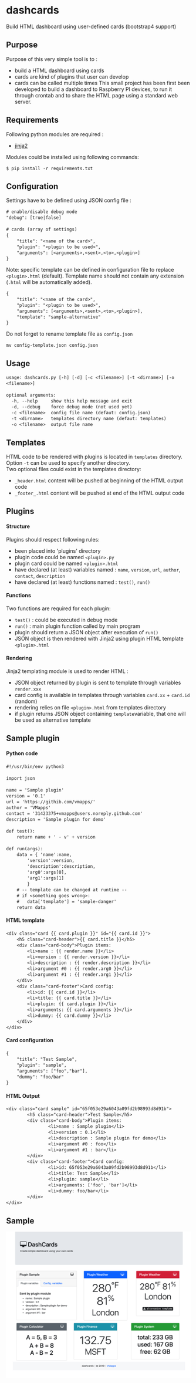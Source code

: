 # dashcards
Build HTML dashboard using user-defined cards (bootstrap4 support)

## Purpose 
Purpose of this very simple tool is to :
- build a HTML dashboard using cards 
- cards are kind of plugins that user can develop
- cards can be called multiple times
This small project has been first been developed to build a dashboard 
to Raspberry PI devices, to run it through crontab and to share the
HTML page using a standard web server.

## Requirements
Following python modules are required :
- [jinja2](http://jinja.pocoo.org/)

Modules could be installed using following commands:
```
$ pip install -r requirements.txt
```
## Configuration
Settings have to be defined using JSON config file :
```
# enable/disable debug mode
"debug": [true|false]

# cards (array of settings)
{
	"title": "<name of the card>",
	"plugin": "<plugin to be used>",
	"arguments": [<arguments>,<sent>,<to>,<plugin>]
}
```
Note: specific template can be defined in configuration file to replace `<plugin>.html` (default).
Template name should not contain any extension (`.html` will be automatically added).
```
{
	"title": "<name of the card>",
	"plugin": "<plugin to be used>",
	"arguments": [<arguments>,<sent>,<to>,<plugin>],
	"template": "sample-alternative"
}
```
Do not forget to rename template file as `config.json`
```
mv config-template.json config.json
```
## Usage
```
usage: dashcards.py [-h] [-d] [-c <filename>] [-t <dirname>] [-o <filename>]

optional arguments:
  -h, --help     show this help message and exit
  -d, --debug    force debug mode (not used yet)
  -c <filename>  config file name (defaut: config.json)
  -t <dirname>   templates directory name (defaut: templates)
  -o <filename>  output file name
```
## Templates
HTML code to be rendered with plugins is located in `templates` directory.\
Option `-t` can be used to specify another directory.\
Two optional files could exist in the templates directory:
- `_header.html` content will be pushed at beginning of the HTML output code
- `_footer_.html` content will be pushed at end of the HTML output code

## Plugins 
#### Structure
Plugins should respect following rules:
- been placed into 'plugins' directory
- plugin code could be named `<plugin>.py`
- plugin card could be named `<plugin>.html`
- have declared (at least) variables named : `name`, `version`, `url`, `author`, `contact`, `description`
- have declared (at least) functions named : `test()`, `run()`

#### Functions
Two functions are required for each plugin:
- `test()` : could be executed in debug mode 
- `run()` : main plugin function called by main program
- plugin should return a JSON object after execution of `run()`
- JSON object is then rendered with Jinja2 using plugin HTML template `<plugin>.html`

#### Rendering
Jinja2 templating module is used to render HTML :
- JSON object returned by plugin is sent to template through variables `render.xxx`
- card config is available in templates through variables `card.xx` + `card.id` (random)
- rendering relies on file `<plugin>.html` from templates directory
- if plugin returns JSON object containing `template`variable, that one will be used as alternative template

## Sample plugin
#### Python code
```
#!/usr/bin/env python3

import json

name = 'Sample plugin'
version = '0.1'
url = 'https://githib.com/vmapps/'
author = 'VMapps'
contact	= '31423375+vmapps@users.noreply.github.com'
description = 'Sample plugin for demo'

def test():
	return name + ' - v' + version

def run(args):
	data = { 'name':name, 
		'version':version, 
		'description':description, 
		'arg0':args[0], 
		'arg1':args[1] 
		}
	# -- template can be changed at runtime --
	# if <something goes wrong>:
	#	data['template'] = 'sample-danger'
	return data
```

#### HTML template
```
<div class="card {{ card.plugin }}" id="{{ card.id }}">
	<h5 class="card-header">{{ card.title }}</h5>
	<div class="card-body">Plugin items:
		<li>name : {{ render.name }}</li>
		<li>version : {{ render.version }}</li>
		<li>description : {{ render.description }}</li>
		<li>argument #0 : {{ render.arg0 }}</li>
		<li>argument #1 : {{ render.arg1 }}</li>
	</div>
	<div class="card-footer">Card config:
		<li>id: {{ card.id }}</li>
		<li>title: {{ card.title }}</li>
		<li>plugin: {{ card.plugin }}</li>
		<li>arguments: {{ card.arguments }}</li>
		<li>dummy: {{ card.dummy }}</li>
	</div>
</div>
```

#### Card configuration
```
{
	"title": "Test Sample",
	"plugin": "sample",
	"arguments": ["foo","bar"],
	"dummy": "foo/bar"
}
```

#### HTML Output
```
<div class="card sample" id="65f053e29a6043a09fd2b98993d8d91b">
        <h5 class="card-header">Test Sample</h5>
        <div class="card-body">Plugin items:
                <li>name : Sample plugin</li>
                <li>version : 0.1</li>
                <li>description : Sample plugin for demo</li>
                <li>argument #0 : foo</li>
                <li>argument #1 : bar</li>
        </div>
        <div class="card-footer">Card config:
                <li>id: 65f053e29a6043a09fd2b98993d8d91b</li>
                <li>title: Test Sample</li>
                <li>plugin: sample</li>
                <li>arguments: ['foo', 'bar']</li>
                <li>dummy: foo/bar</li>
        </div>
</div>
```
## Sample 
![dashcards](samples/dashcards.png)